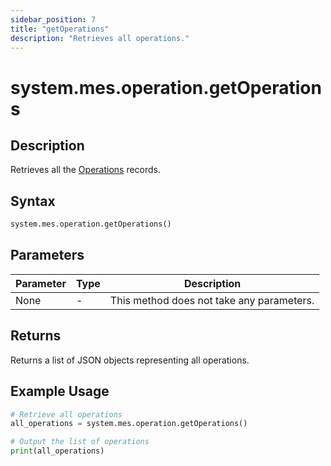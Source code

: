 ```yaml
---
sidebar_position: 7
title: "getOperations"
description: "Retrieves all operations."
---
```


# system.mes.operation.getOperations

## Description

Retrieves all the [Operations](../../data-model/operation-model/operation) records.

## Syntax

```python
system.mes.operation.getOperations()
```

## Parameters

| Parameter | Type | Description                               |
| --------- | ---- | ----------------------------------------- |
| None      | -    | This method does not take any parameters. |

## Returns

Returns a list of JSON objects representing all operations.

## Example Usage

```python
# Retrieve all operations
all_operations = system.mes.operation.getOperations()

# Output the list of operations
print(all_operations)
```
